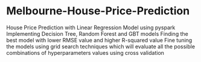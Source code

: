 # Melbourne-House-Price-Prediction
House Price Prediction with Linear Regression Model using pyspark
Implementing Decision Tree, Random Forest and GBT models
Finding the best model with lower RMSE value and higher R-squared value
Fine tuning the models using grid search techniques which will evaluate all the possible combinations of hyperparameters values using cross validation


